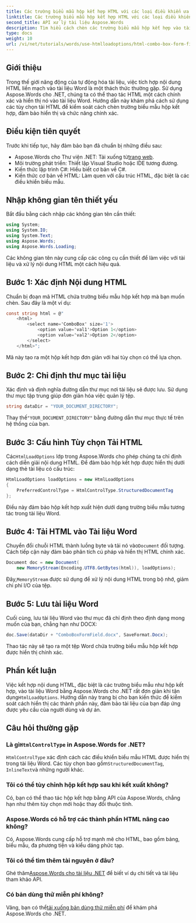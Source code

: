 ```yaml
---
title: Các trường biểu mẫu hộp kết hợp HTML với các loại điều khiển ưa thích
linktitle: Các trường biểu mẫu hộp kết hợp HTML với các loại điều khiển ưa thích
second_title: API xử lý tài liệu Aspose.Words
description: Tìm hiểu cách chèn các trường biểu mẫu hộp kết hợp vào tài liệu Word bằng Aspose.Words cho .NET. Hướng dẫn từng bước này bao gồm các tùy chọn tải HTML, các loại điều khiển ưa thích và các mẹo tùy chỉnh nâng cao để tự động hóa tài liệu liền mạch.
type: docs
weight: 10
url: /vi/net/tutorials/words/use-htmlloadoptions/html-combo-box-form-fields-with-preferred-control-types/
---
```

## Giới thiệu

Trong thế giới năng động của tự động hóa tài liệu, việc tích hợp nội dung HTML liền mạch vào tài liệu Word là một thách thức thường gặp. Sử dụng Aspose.Words cho .NET, chúng ta có thể thao tác HTML một cách chính xác và hiển thị nó vào tài liệu Word. Hướng dẫn này khám phá cách sử dụng các tùy chọn tải HTML để kiểm soát cách chèn trường biểu mẫu hộp kết hợp, đảm bảo hiển thị và chức năng chính xác.

## Điều kiện tiên quyết

Trước khi tiếp tục, hãy đảm bảo bạn đã chuẩn bị những điều sau:

-  Aspose.Words cho Thư viện .NET: Tải xuống từ[trang web](https://releases.aspose.com/words/net/). 
- Môi trường phát triển: Thiết lập Visual Studio hoặc IDE tương đương.  
- Kiến thức lập trình C#: Hiểu biết cơ bản về C#.  
- Kiến thức cơ bản về HTML: Làm quen với cấu trúc HTML, đặc biệt là các điều khiển biểu mẫu.  

## Nhập không gian tên thiết yếu

Bắt đầu bằng cách nhập các không gian tên cần thiết:

```csharp
using System;
using System.IO;
using System.Text;
using Aspose.Words;
using Aspose.Words.Loading;
```

Các không gian tên này cung cấp các công cụ cần thiết để làm việc với tài liệu và xử lý nội dung HTML một cách hiệu quả.

## Bước 1: Xác định Nội dung HTML

Chuẩn bị đoạn mã HTML chứa trường biểu mẫu hộp kết hợp mà bạn muốn chèn. Sau đây là một ví dụ:

```csharp
const string html = @"
    <html>
        <select name='ComboBox' size='1'>
            <option value='val1'>Option 1</option>
            <option value='val2'>Option 2</option>
        </select>
    </html>";
```

Mã này tạo ra một hộp kết hợp đơn giản với hai tùy chọn có thể lựa chọn.

## Bước 2: Chỉ định thư mục tài liệu

Xác định và định nghĩa đường dẫn thư mục nơi tài liệu sẽ được lưu. Sử dụng thư mục tập trung giúp đơn giản hóa việc quản lý tệp.

```csharp
string dataDir = "YOUR_DOCUMENT_DIRECTORY";
```

 Thay thế`"YOUR_DOCUMENT_DIRECTORY"` bằng đường dẫn thư mục thực tế trên hệ thống của bạn.

## Bước 3: Cấu hình Tùy chọn Tải HTML

 Các`HtmlLoadOptions` lớp trong Aspose.Words cho phép chúng ta chỉ định cách diễn giải nội dung HTML. Để đảm bảo hộp kết hợp được hiển thị dưới dạng thẻ tài liệu có cấu trúc:

```csharp
HtmlLoadOptions loadOptions = new HtmlLoadOptions
{
    PreferredControlType = HtmlControlType.StructuredDocumentTag
};
```

Điều này đảm bảo hộp kết hợp xuất hiện dưới dạng trường biểu mẫu tương tác trong tài liệu Word.

## Bước 4: Tải HTML vào Tài liệu Word

 Chuyển đổi chuỗi HTML thành luồng byte và tải nó vào`Document` đối tượng. Cách tiếp cận này đảm bảo phân tích cú pháp và hiển thị HTML chính xác.

```csharp
Document doc = new Document(
    new MemoryStream(Encoding.UTF8.GetBytes(html)), loadOptions);
```

 Đây,`MemoryStream` được sử dụng để xử lý nội dung HTML trong bộ nhớ, giảm chi phí I/O của tệp.

## Bước 5: Lưu tài liệu Word

Cuối cùng, lưu tài liệu Word vào thư mục đã chỉ định theo định dạng mong muốn của bạn, chẳng hạn như DOCX:

```csharp
doc.Save(dataDir + "ComboBoxFormField.docx", SaveFormat.Docx);
```

Thao tác này sẽ tạo ra một tệp Word chứa trường biểu mẫu hộp kết hợp được hiển thị chính xác.

## Phần kết luận

 Việc kết hợp nội dung HTML, đặc biệt là các trường biểu mẫu như hộp kết hợp, vào tài liệu Word bằng Aspose.Words cho .NET rất đơn giản khi tận dụng`HtmlLoadOptions`. Hướng dẫn này trang bị cho bạn kiến thức để kiểm soát cách hiển thị các thành phần này, đảm bảo tài liệu của bạn đáp ứng được yêu cầu của người dùng và dự án.

## Câu hỏi thường gặp

###  Là gì`HtmlControlType` in Aspose.Words for .NET?
`HtmlControlType` xác định cách các điều khiển biểu mẫu HTML được hiển thị trong tài liệu Word. Các tùy chọn bao gồm`StructuredDocumentTag`, `InlineText`và những người khác.

### Tôi có thể tùy chỉnh hộp kết hợp sau khi kết xuất không?
Có, bạn có thể thao tác hộp kết hợp bằng API của Aspose.Words, chẳng hạn như thêm tùy chọn mới hoặc thay đổi thuộc tính.

### Aspose.Words có hỗ trợ các thành phần HTML nâng cao không?
Có, Aspose.Words cung cấp hỗ trợ mạnh mẽ cho HTML, bao gồm bảng, biểu mẫu, đa phương tiện và kiểu dáng phức tạp.

### Tôi có thể tìm thêm tài nguyên ở đâu?
 Ghé thăm[Aspose.Words cho tài liệu .NET](https://reference.aspose.com/words/net/) để biết ví dụ chi tiết và tài liệu tham khảo API.

### Có bản dùng thử miễn phí không?
 Vâng, bạn có thể[tải xuống bản dùng thử miễn phí](https://releases.aspose.com/) để khám phá Aspose.Words cho .NET.